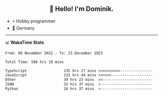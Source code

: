 <h2 align="center">👋 Hello! I'm Dominik.</h2>

- ⚡ Hobby programmer
- 📍 Germany

---
📊 **WakaTime Stats**
<!--START_SECTION:waka-->

```txt
From: 09 November 2022 - To: 23 December 2023

Total Time: 596 hrs 19 mins

TypeScript                 235 hrs 27 mins >>>>>>>>>>---------------   39.48 %
JavaScript                 133 hrs 44 mins >>>>>>-------------------   22.43 %
Other                      39 hrs 23 mins  >>-----------------------   06.60 %
JSON                       32 hrs 37 mins  >------------------------   05.47 %
Python                     26 hrs 37 mins  >------------------------   04.47 %
```

<!--END_SECTION:waka-->
